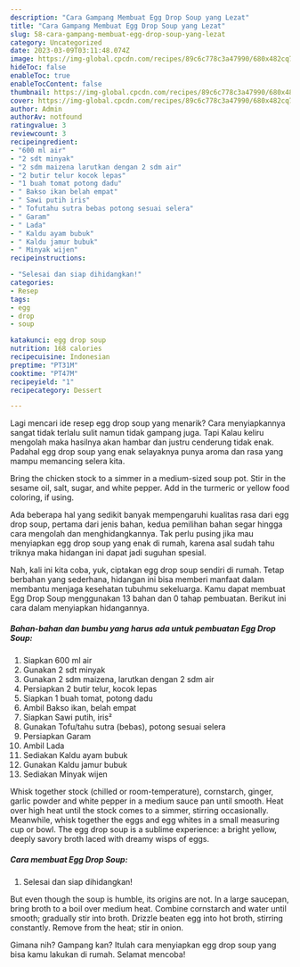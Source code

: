 ```yaml
---
description: "Cara Gampang Membuat Egg Drop Soup yang Lezat"
title: "Cara Gampang Membuat Egg Drop Soup yang Lezat"
slug: 58-cara-gampang-membuat-egg-drop-soup-yang-lezat
category: Uncategorized
date: 2023-03-09T03:11:48.074Z
image: https://img-global.cpcdn.com/recipes/89c6c778c3a47990/680x482cq70/egg-drop-soup-foto-resep-utama.jpg
hideToc: false
enableToc: true
enableTocContent: false
thumbnail: https://img-global.cpcdn.com/recipes/89c6c778c3a47990/680x482cq70/egg-drop-soup-foto-resep-utama.jpg
cover: https://img-global.cpcdn.com/recipes/89c6c778c3a47990/680x482cq70/egg-drop-soup-foto-resep-utama.jpg
author: Admin
authorAv: notfound
ratingvalue: 3
reviewcount: 3
recipeingredient:
- "600 ml air"
- "2 sdt minyak"
- "2 sdm maizena larutkan dengan 2 sdm air"
- "2 butir telur kocok lepas"
- "1 buah tomat potong dadu"
- " Bakso ikan belah empat"
- " Sawi putih iris"
- " Tofutahu sutra bebas potong sesuai selera"
- " Garam"
- " Lada"
- " Kaldu ayam bubuk"
- " Kaldu jamur bubuk"
- " Minyak wijen"
recipeinstructions:

- "Selesai dan siap dihidangkan!"
categories:
- Resep
tags:
- egg
- drop
- soup

katakunci: egg drop soup 
nutrition: 168 calories
recipecuisine: Indonesian
preptime: "PT31M"
cooktime: "PT47M"
recipeyield: "1"
recipecategory: Dessert

---
```



Lagi mencari ide resep egg drop soup yang menarik? Cara menyiapkannya sangat tidak terlalu sulit namun tidak gampang juga. Tapi Kalau keliru mengolah maka hasilnya akan hambar dan justru cenderung tidak enak. Padahal egg drop soup yang enak selayaknya punya aroma dan rasa yang mampu memancing selera kita.


Bring the chicken stock to a simmer in a medium-sized soup pot. Stir in the sesame oil, salt, sugar, and white pepper. Add in the turmeric or yellow food coloring, if using.

Ada beberapa hal yang sedikit banyak mempengaruhi kualitas rasa dari egg drop soup, pertama dari jenis bahan, kedua pemilihan bahan segar hingga cara mengolah dan menghidangkannya. Tak perlu pusing jika mau menyiapkan egg drop soup yang enak di rumah, karena asal sudah tahu triknya maka hidangan ini dapat jadi suguhan spesial.


Nah, kali ini kita coba, yuk, ciptakan egg drop soup sendiri di rumah. Tetap berbahan yang sederhana, hidangan ini bisa memberi manfaat dalam membantu menjaga kesehatan tubuhmu sekeluarga. Kamu dapat membuat Egg Drop Soup menggunakan 13 bahan dan 0 tahap pembuatan. Berikut ini cara dalam menyiapkan hidangannya.

<!--inarticleads1-->

##### Bahan-bahan dan bumbu yang harus ada untuk pembuatan Egg Drop Soup:

1. Siapkan 600 ml air
1. Gunakan 2 sdt minyak
1. Gunakan 2 sdm maizena, larutkan dengan 2 sdm air
1. Persiapkan 2 butir telur, kocok lepas
1. Siapkan 1 buah tomat, potong dadu
1. Ambil  Bakso ikan, belah empat
1. Siapkan  Sawi putih, iris²
1. Gunakan  Tofu/tahu sutra (bebas), potong sesuai selera
1. Persiapkan  Garam
1. Ambil  Lada
1. Sediakan  Kaldu ayam bubuk
1. Gunakan  Kaldu jamur bubuk
1. Sediakan  Minyak wijen


Whisk together stock (chilled or room-temperature), cornstarch, ginger, garlic powder and white pepper in a medium sauce pan until smooth. Heat over high heat until the stock comes to a simmer, stirring occasionally. Meanwhile, whisk together the eggs and egg whites in a small measuring cup or bowl. The egg drop soup is a sublime experience: a bright yellow, deeply savory broth laced with dreamy wisps of eggs. 

<!--inarticleads2-->

##### Cara membuat Egg Drop Soup:


1. Selesai dan siap dihidangkan!

But even though the soup is humble, its origins are not. In a large saucepan, bring broth to a boil over medium heat. Combine cornstarch and water until smooth; gradually stir into broth. Drizzle beaten egg into hot broth, stirring constantly. Remove from the heat; stir in onion. 

Gimana nih? Gampang kan? Itulah cara menyiapkan egg drop soup yang bisa kamu lakukan di rumah. Selamat mencoba!
